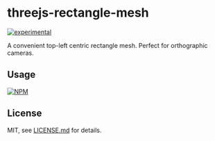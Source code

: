 # threejs-rectangle-mesh

[![experimental](http://badges.github.io/stability-badges/dist/experimental.svg)](http://github.com/badges/stability-badges)

A convenient top-left centric rectangle mesh. Perfect for orthographic cameras.

## Usage

[![NPM](https://nodei.co/npm/threejs-rectangle-mesh.png)](https://nodei.co/npm/threejs-rectangle-mesh/)

## License

MIT, see [LICENSE.md](http://github.com/bunnybones1/threejs-rectangle-mesh/blob/master/LICENSE.md) for details.

